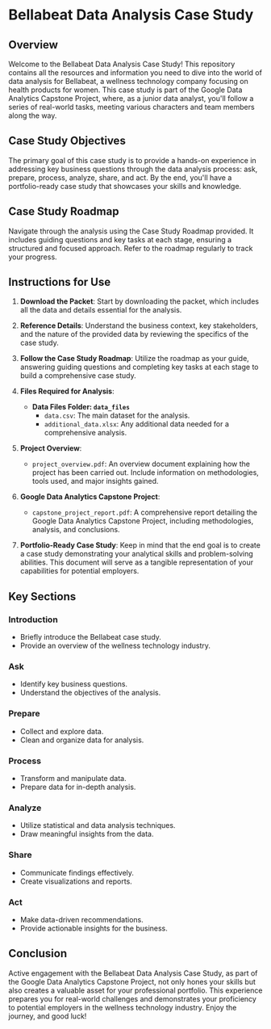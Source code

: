 # Bellabeat Data Analysis Case Study

## Overview
Welcome to the Bellabeat Data Analysis Case Study! This repository contains all the resources and information you need to dive into the world of data analysis for Bellabeat, a wellness technology company focusing on health products for women. This case study is part of the Google Data Analytics Capstone Project, where, as a junior data analyst, you'll follow a series of real-world tasks, meeting various characters and team members along the way.

## Case Study Objectives
The primary goal of this case study is to provide a hands-on experience in addressing key business questions through the data analysis process: ask, prepare, process, analyze, share, and act. By the end, you'll have a portfolio-ready case study that showcases your skills and knowledge.

## Case Study Roadmap
Navigate through the analysis using the Case Study Roadmap provided. It includes guiding questions and key tasks at each stage, ensuring a structured and focused approach. Refer to the roadmap regularly to track your progress.

## Instructions for Use
1. **Download the Packet**: Start by downloading the packet, which includes all the data and details essential for the analysis.

2. **Reference Details**: Understand the business context, key stakeholders, and the nature of the provided data by reviewing the specifics of the case study.

3. **Follow the Case Study Roadmap**: Utilize the roadmap as your guide, answering guiding questions and completing key tasks at each stage to build a comprehensive case study.

4. **Files Required for Analysis**:
   - **Data Files Folder: `data_files`**
      - `data.csv`: The main dataset for the analysis.
      - `additional_data.xlsx`: Any additional data needed for a comprehensive analysis.

5. **Project Overview**:
   - `project_overview.pdf`: An overview document explaining how the project has been carried out. Include information on methodologies, tools used, and major insights gained.

6. **Google Data Analytics Capstone Project**:
   - `capstone_project_report.pdf`: A comprehensive report detailing the Google Data Analytics Capstone Project, including methodologies, analysis, and conclusions.

7. **Portfolio-Ready Case Study**: Keep in mind that the end goal is to create a case study demonstrating your analytical skills and problem-solving abilities. This document will serve as a tangible representation of your capabilities for potential employers.

## Key Sections

### Introduction
- Briefly introduce the Bellabeat case study.
- Provide an overview of the wellness technology industry.

### Ask
- Identify key business questions.
- Understand the objectives of the analysis.

### Prepare
- Collect and explore data.
- Clean and organize data for analysis.

### Process
- Transform and manipulate data.
- Prepare data for in-depth analysis.

### Analyze
- Utilize statistical and data analysis techniques.
- Draw meaningful insights from the data.

### Share
- Communicate findings effectively.
- Create visualizations and reports.

### Act
- Make data-driven recommendations.
- Provide actionable insights for the business.

## Conclusion
Active engagement with the Bellabeat Data Analysis Case Study, as part of the Google Data Analytics Capstone Project, not only hones your skills but also creates a valuable asset for your professional portfolio. This experience prepares you for real-world challenges and demonstrates your proficiency to potential employers in the wellness technology industry. Enjoy the journey, and good luck!

